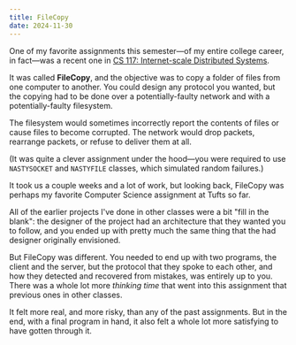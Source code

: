 ```yaml
---
title: FileCopy
date: 2024-11-30
---
```


One of my favorite assignments this semester—of my entire college career, in fact—was a recent one in [CS 117: Internet-scale Distributed Systems](https://www.cs.tufts.edu/comp/117).

It was called **FileCopy**, and the objective was to copy a folder of files from one computer to another. You could design any protocol you wanted, but the copying had to be done over a potentially-faulty network and with a potentially-faulty filesystem.

The filesystem would sometimes incorrectly report the contents of files or cause files to become corrupted. The network would drop packets, rearrange packets, or refuse to deliver them at all.

(It was quite a clever assignment under the hood—you were required to use `NASTYSOCKET` and `NASTYFILE` classes, which simulated random failures.)

It took us a couple weeks and a lot of work, but looking back, FileCopy was perhaps my favorite Computer Science assignment at Tufts so far.

All of the earlier projects I've done in other classes were a bit "fill in the blank": the designer of the project had an architecture that they wanted you to follow, and you ended up with pretty much the same thing that the had designer originally envisioned.

But FileCopy was different. You needed to end up with two programs, the client and the server, but the protocol that they spoke to each other, and how they detected and recovered from mistakes, was entirely up to you. There was a whole lot more _thinking time_ that went into this assignment that previous ones in other classes.

It felt more real, and more risky, than any of the past assignments. But in the end, with a final program in hand, it also felt a whole lot more satisfying to have gotten through it.

